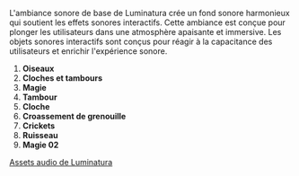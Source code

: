 
L'ambiance sonore de base de Luminatura crée un fond sonore harmonieux qui soutient les effets sonores interactifs. Cette ambiance est conçue pour plonger les utilisateurs dans une atmosphère apaisante et immersive.
Les objets sonores interactifs sont conçus pour réagir à la capacitance des utilisateurs et enrichir l'expérience sonore.

1. **Oiseaux**  
2. **Cloches et tambours**  
3. **Magie**  
4. **Tambour**  
5. **Cloche**  
6. **Croassement de grenouille**  
7. **Crickets**  
8. **Ruisseau**  
9. **Magie 02**

[Assets audio de Luminatura](https://github.com/Miaou-Mafia/luminatura-audio/tree/main/exportations)